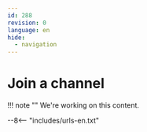 ```yaml
---
id: 288
revision: 0
language: en
hide:
  - navigation
---
```


# Join a channel

!!! note ""
     We're working on this content.


--8<-- "includes/urls-en.txt"